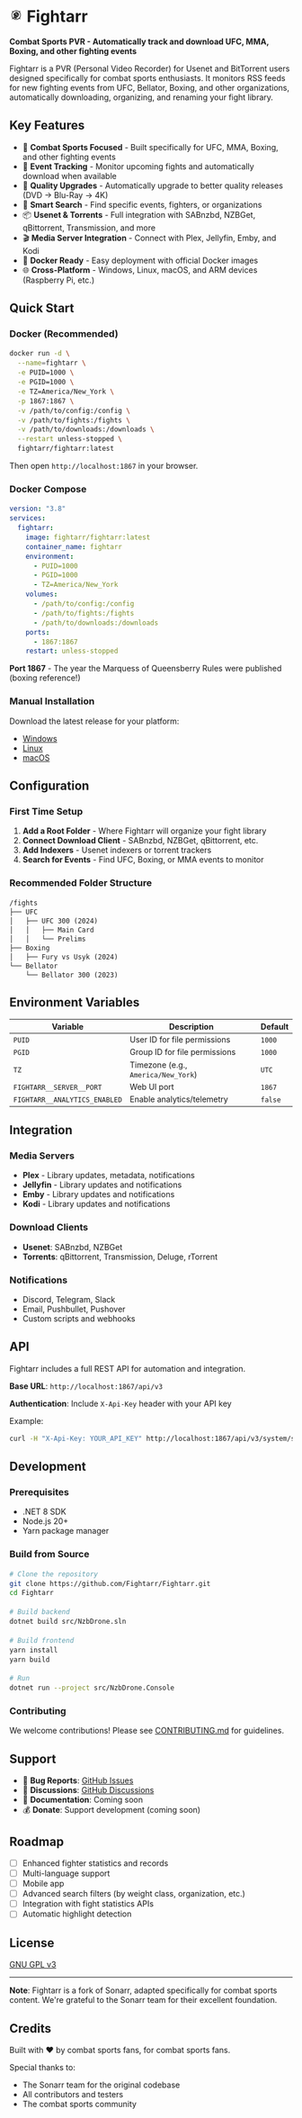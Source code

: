# <img width="24px" src="./Logo/256.png" alt="Fightarr"></img> Fightarr

**Combat Sports PVR - Automatically track and download UFC, MMA, Boxing, and other fighting events**

Fightarr is a PVR (Personal Video Recorder) for Usenet and BitTorrent users designed specifically for combat sports enthusiasts. It monitors RSS feeds for new fighting events from UFC, Bellator, Boxing, and other organizations, automatically downloading, organizing, and renaming your fight library.

## Key Features

- 🥊 **Combat Sports Focused** - Built specifically for UFC, MMA, Boxing, and other fighting events
- 📅 **Event Tracking** - Monitor upcoming fights and automatically download when available
- 🔄 **Quality Upgrades** - Automatically upgrade to better quality releases (DVD → Blu-Ray → 4K)
- 🎯 **Smart Search** - Find specific events, fighters, or organizations
- 📦 **Usenet & Torrents** - Full integration with SABnzbd, NZBGet, qBittorrent, Transmission, and more
- 🎬 **Media Server Integration** - Connect with Plex, Jellyfin, Emby, and Kodi
- 🐳 **Docker Ready** - Easy deployment with official Docker images
- 🌐 **Cross-Platform** - Windows, Linux, macOS, and ARM devices (Raspberry Pi, etc.)

## Quick Start

### Docker (Recommended)

```bash
docker run -d \
  --name=fightarr \
  -e PUID=1000 \
  -e PGID=1000 \
  -e TZ=America/New_York \
  -p 1867:1867 \
  -v /path/to/config:/config \
  -v /path/to/fights:/fights \
  -v /path/to/downloads:/downloads \
  --restart unless-stopped \
  fightarr/fightarr:latest
```

Then open `http://localhost:1867` in your browser.

### Docker Compose

```yaml
version: "3.8"
services:
  fightarr:
    image: fightarr/fightarr:latest
    container_name: fightarr
    environment:
      - PUID=1000
      - PGID=1000
      - TZ=America/New_York
    volumes:
      - /path/to/config:/config
      - /path/to/fights:/fights
      - /path/to/downloads:/downloads
    ports:
      - 1867:1867
    restart: unless-stopped
```

**Port 1867** - The year the Marquess of Queensberry Rules were published (boxing reference!)

### Manual Installation

Download the latest release for your platform:
- [Windows](https://github.com/Fightarr/Fightarr/releases)
- [Linux](https://github.com/Fightarr/Fightarr/releases)
- [macOS](https://github.com/Fightarr/Fightarr/releases)

## Configuration

### First Time Setup

1. **Add a Root Folder** - Where Fightarr will organize your fight library
2. **Connect Download Client** - SABnzbd, NZBGet, qBittorrent, etc.
3. **Add Indexers** - Usenet indexers or torrent trackers
4. **Search for Events** - Find UFC, Boxing, or MMA events to monitor

### Recommended Folder Structure

```
/fights
├── UFC
│   ├── UFC 300 (2024)
│   │   ├── Main Card
│   │   └── Prelims
├── Boxing
│   ├── Fury vs Usyk (2024)
└── Bellator
    └── Bellator 300 (2023)
```

## Environment Variables

| Variable | Description | Default |
|----------|-------------|---------|
| `PUID` | User ID for file permissions | `1000` |
| `PGID` | Group ID for file permissions | `1000` |
| `TZ` | Timezone (e.g., `America/New_York`) | `UTC` |
| `FIGHTARR__SERVER__PORT` | Web UI port | `1867` |
| `FIGHTARR__ANALYTICS_ENABLED` | Enable analytics/telemetry | `false` |

## Integration

### Media Servers

- **Plex** - Library updates, metadata, notifications
- **Jellyfin** - Library updates and notifications
- **Emby** - Library updates and notifications
- **Kodi** - Library updates and notifications

### Download Clients

- **Usenet**: SABnzbd, NZBGet
- **Torrents**: qBittorrent, Transmission, Deluge, rTorrent

### Notifications

- Discord, Telegram, Slack
- Email, Pushbullet, Pushover
- Custom scripts and webhooks

## API

Fightarr includes a full REST API for automation and integration.

**Base URL**: `http://localhost:1867/api/v3`

**Authentication**: Include `X-Api-Key` header with your API key

Example:
```bash
curl -H "X-Api-Key: YOUR_API_KEY" http://localhost:1867/api/v3/system/status
```

## Development

### Prerequisites

- .NET 8 SDK
- Node.js 20+
- Yarn package manager

### Build from Source

```bash
# Clone the repository
git clone https://github.com/Fightarr/Fightarr.git
cd Fightarr

# Build backend
dotnet build src/NzbDrone.sln

# Build frontend
yarn install
yarn build

# Run
dotnet run --project src/NzbDrone.Console
```

### Contributing

We welcome contributions! Please see [CONTRIBUTING.md](CONTRIBUTING.md) for guidelines.

## Support

- 🐛 **Bug Reports**: [GitHub Issues](https://github.com/Fightarr/Fightarr/issues)
- 💬 **Discussions**: [GitHub Discussions](https://github.com/Fightarr/Fightarr/discussions)
- 📖 **Documentation**: Coming soon
- 💰 **Donate**: Support development (coming soon)

## Roadmap

- [ ] Enhanced fighter statistics and records
- [ ] Multi-language support
- [ ] Mobile app
- [ ] Advanced search filters (by weight class, organization, etc.)
- [ ] Integration with fight statistics APIs
- [ ] Automatic highlight detection

## License

[GNU GPL v3](http://www.gnu.org/licenses/gpl.html)

---

**Note**: Fightarr is a fork of Sonarr, adapted specifically for combat sports content. We're grateful to the Sonarr team for their excellent foundation.

## Credits

Built with ❤️ by combat sports fans, for combat sports fans.

Special thanks to:
- The Sonarr team for the original codebase
- All contributors and testers
- The combat sports community

